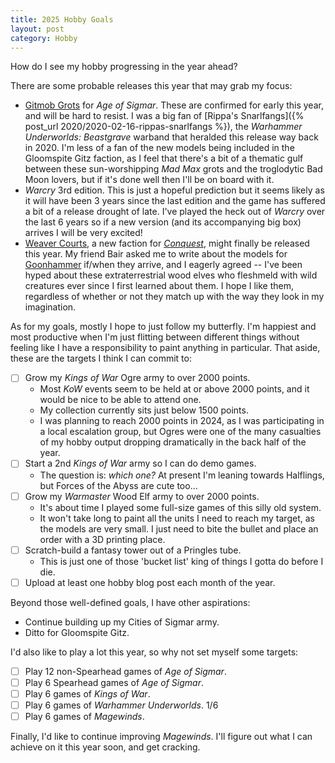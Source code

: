 ```yaml
---
title: 2025 Hobby Goals
layout: post
category: Hobby
---
```


How do I see my hobby progressing in the year ahead?

<!--more-->

There are some probable releases this year that may grab my focus:

- [Gitmob Grots](gmg) for *Age of Sigmar*. These are confirmed for early this year, and will be hard to resist. I was a big fan of [Rippa's Snarlfangs]({% post_url 2020/2020-02-16-rippas-snarlfangs %}), the *Warhammer Underworlds: Beastgrave* warband that heralded this release way back in 2020. I'm less of a fan of the new models being included in the Gloomspite Gitz faction, as I feel that there's a bit of a thematic gulf between these sun-worshipping *Mad Max* grots and the troglodytic Bad Moon lovers, but if it's done well then I'll be on board with it. 
- *Warcry* 3rd edition. This is just a hopeful prediction but it seems likely as it will have been 3 years since the last edition and the game has suffered a bit of a release drought of late. I've played the heck out of *Warcry* over the last 6 years so if a new version (and its accompanying big box) arrives I will be very excited!
- [Weaver Courts](wc), a new faction for [*Conquest*](cq), might finally be released this year. My friend Bair asked me to write about the models for [Goonhammer](gh) if/when they arrive, and I eagerly agreed -- I've been hyped about these extraterrestrial wood elves who fleshmeld with wild creatures ever since I first learned about them. I hope I like them, regardless of whether or not they match up with the way they look in my imagination. 

[gmg]: https://www.warhammer-community.com/en-gb/articles/vab9rzvn/world-championship-preview-the-gitmob-prepare-to-race-across-the-mortal-realms/
[wc]: https://www.para-bellum.com/the-weaver-courts/
[cq]: https://www.para-bellum.com/getting-started/
[gh]: https://www.goonhammer.com/

As for my goals, mostly I hope to just follow my butterfly. I'm happiest and most productive when I'm just flitting between different things without feeling like I have a responsibility to paint anything in particular. That aside, these are the targets I think I can commit to:

- [ ] Grow my *Kings of War* Ogre army to over 2000 points. 
  - Most *KoW* events seem to be held at or above 2000 points, and it would be nice to be able to attend one.
  - My collection currently sits just below 1500 points. 
  - I was planning to reach 2000 points in 2024, as I was participating in a local escalation group, but Ogres were one of the many casualties of my hobby output dropping dramatically in the back half of the year. 
- [ ] Start a 2nd *Kings of War* army so I can do demo games. 
  - The question is: *which one?* At present I'm leaning towards Halflings, but Forces of the Abyss are cute too... 
- [ ] Grow my *Warmaster* Wood Elf army to over 2000 points.
  - It's about time I played some full-size games of this silly old system. 
  - It won't take long to paint all the units I need to reach my target, as the models are very small. I just need to bite the bullet and place an order with a 3D printing place.
- [ ] Scratch-build a fantasy tower out of a Pringles tube.
  - This is just one of those 'bucket list' king of things I gotta do before I die. 
- [ ] Upload at least one hobby blog post each month of the year.

Beyond those well-defined goals, I have other aspirations: 

- Continue building up my Cities of Sigmar army.
- Ditto for Gloomspite Gitz.

I'd also like to play a lot this year, so why not set myself some targets:

- [ ] Play 12 non-Spearhead games of *Age of Sigmar*.
- [ ] Play 6 Spearhead games of *Age of Sigmar*.
- [ ] Play 6 games of *Kings of War*.
- [ ] Play 6 games of *Warhammer Underworlds*. 1/6
- [ ] Play 6 games of *Magewinds*.

Finally, I'd like to continue improving *Magewinds*. I'll figure out what I can achieve on it this year soon, and get cracking.